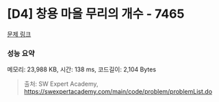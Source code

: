 # [D4] 창용 마을 무리의 개수 - 7465 

[문제 링크](https://swexpertacademy.com/main/code/problem/problemDetail.do?contestProbId=AWngfZVa9XwDFAQU) 

### 성능 요약

메모리: 23,988 KB, 시간: 138 ms, 코드길이: 2,104 Bytes



> 출처: SW Expert Academy, https://swexpertacademy.com/main/code/problem/problemList.do